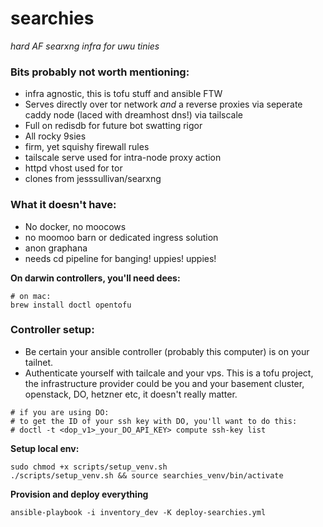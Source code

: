 # searchies
*hard AF searxng infra for uwu tinies*

### Bits probably not worth mentioning:
- infra agnostic, this is tofu stuff and ansible FTW
- Serves directly over tor network *and* a reverse proxies via seperate caddy node (laced with dreamhost dns!) via tailscale
- Full on redisdb for future bot swatting rigor
- All rocky 9sies
- firm, yet squishy firewall rules
- tailscale serve used for intra-node proxy action
- httpd vhost used for tor
- clones from jesssullivan/searxng


### What it doesn't have:
- No docker, no moocows
- no moomoo barn or dedicated ingress solution
- anon graphana
- needs cd pipeline for banging!  uppies!  uppies!  


**On darwin controllers, you'll need dees:**
```shell
# on mac:
brew install doctl opentofu
```

### Controller setup:
- Be certain your ansible controller (probably this computer) is on your tailnet.
- Authenticate yourself with tailcale and your vps.  This is a tofu project, the infrastructure provider could be you and your basement cluster, openstack, DO, hetzner etc, it doesn't really matter.


```
# if you are using DO:
# to get the ID of your ssh key with DO, you'll want to do this:
# doctl -t <dop_v1>_your_DO_API_KEY> compute ssh-key list
```

**Setup local env:**
```shell
sudo chmod +x scripts/setup_venv.sh
./scripts/setup_venv.sh && source searchies_venv/bin/activate
```

**Provision and deploy everything**
```shell
ansible-playbook -i inventory_dev -K deploy-searchies.yml
```
